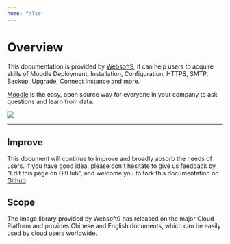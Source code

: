 ```yaml
---
home: false
---
```


# Overview

This documentation is provided by [Websoft9](https://www.websoft9.com/), it can help users to acquire skills of Moodle Deployment, Installation, Configuration, HTTPS, SMTP, Backup, Upgrade, Connect Instance and more.

[Moodle](https://www.metabase.com/) is the easy, open source way for everyone in your company to ask questions and learn from data.

![](https://libs.websoft9.com/Websoft9/DocsPicture/en/metabase/metabase-product-screenshot.png)

---

## Improve

This document will continue to improve and broadly absorb the needs of users. If you have good idea, please don't hesitate to give us feedback by "Edit this page on GitHub", and welcome you to fork this documentation on [Github](https://github.com/Websoft9/ansible-metabase)

## Scope

The image library provided by Websoft9 has released on the major Cloud Platform and provides Chinese and English documents, which can be easily used by cloud users worldwide.